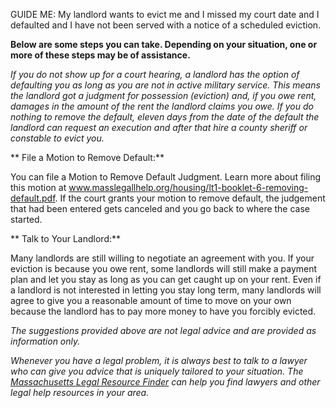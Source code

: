 GUIDE ME: My landlord wants to evict me and I missed my court date and I
defaulted and I have not been served with a notice of a scheduled
eviction.

**Below are some steps you can take.  Depending on your
situation, one or more of these steps may be of assistance.**

*If you do not show up for a court hearing, a landlord has the option of
defaulting you as long as you are not in active military service. This
means the landlord got a judgment for possession (eviction) and, if you
owe rent, damages in the amount of the rent the landlord claims you owe.
If you do nothing to remove the default, eleven days from the date of
the default the landlord can request an execution and after that hire a
county sheriff or constable to evict you.*

** File a Motion to Remove Default:**

You can file a Motion to Remove Default Judgment. Learn more about
filing this motion at
www.masslegallhelp.org/housing/lt1-booklet-6-removing-default.pdf. If
the court grants your motion to remove default, the judgement that had
been entered gets canceled and you go back to where the case started.

** Talk to Your Landlord:**

Many landlords are still willing to negotiate an agreement with you. If
your eviction is because you owe rent, some landlords will still make a
payment plan and let you stay as long as you can get caught up on your
rent. Even if a landlord is not interested in letting you stay long
term, many landlords will agree to give you a reasonable amount of time
to move on your own because the landlord has to pay more money to have
you forcibly evicted.

*The suggestions provided above are not legal advice and are provided as
information only.*

*Whenever you have a legal problem, it is always best to talk to a
lawyer who can give you advice that is uniquely tailored to your
situation. The [Massachusetts Legal Resource Finder](https://masslrf.org/) can
help you find lawyers and other legal help resources in your area.*
